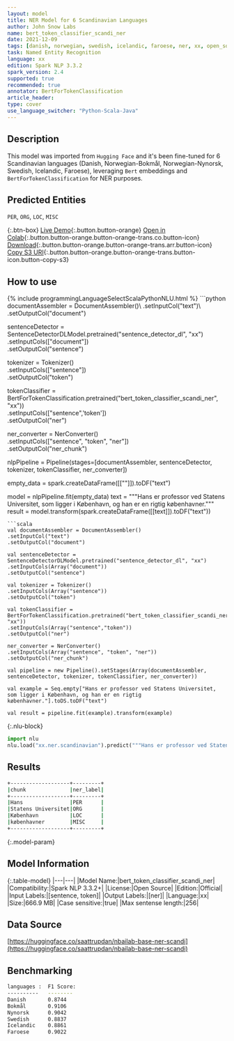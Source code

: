 ```yaml
---
layout: model
title: NER Model for 6 Scandinavian Languages
author: John Snow Labs
name: bert_token_classifier_scandi_ner
date: 2021-12-09
tags: [danish, norwegian, swedish, icelandic, faroese, ner, xx, open_source]
task: Named Entity Recognition
language: xx
edition: Spark NLP 3.3.2
spark_version: 2.4
supported: true
recommended: true
annotator: BertForTokenClassification
article_header:
type: cover
use_language_switcher: "Python-Scala-Java"
---
```


## Description

This model was imported from `Hugging Face` and it's been fine-tuned for 6 Scandinavian languages (Danish, Norwegian-Bokmål, Norwegian-Nynorsk, Swedish, Icelandic, Faroese), leveraging `Bert` embeddings and `BertForTokenClassification` for NER purposes.

## Predicted Entities

`PER`, `ORG`, `LOC`, `MISC`

{:.btn-box}
[Live Demo](https://demo.johnsnowlabs.com/public/NER_SCANDINAVIAN/){:.button.button-orange}
[Open in Colab](https://colab.research.google.com/github/JohnSnowLabs/spark-nlp-workshop/blob/master/tutorials/streamlit_notebooks/NER.ipynb){:.button.button-orange.button-orange-trans.co.button-icon}
[Download](https://s3.amazonaws.com/auxdata.johnsnowlabs.com/public/models/bert_token_classifier_scandi_ner_xx_3.3.2_2.4_1639044930234.zip){:.button.button-orange.button-orange-trans.arr.button-icon}
[Copy S3 URI](s3://auxdata.johnsnowlabs.com/public/models/bert_token_classifier_scandi_ner_xx_3.3.2_2.4_1639044930234.zip){:.button.button-orange.button-orange-trans.button-icon.button-copy-s3}

## How to use



<div class="tabs-box" markdown="1">
{% include programmingLanguageSelectScalaPythonNLU.html %}
```python
documentAssembler = DocumentAssembler()\
.setInputCol("text")\
.setOutputCol("document")

sentenceDetector = SentenceDetectorDLModel.pretrained("sentence_detector_dl", "xx")\
.setInputCols(["document"])\
.setOutputCol("sentence")

tokenizer = Tokenizer()\
.setInputCols(["sentence"])\
.setOutputCol("token")

tokenClassifier = BertForTokenClassification.pretrained("bert_token_classifier_scandi_ner", "xx"))\
.setInputCols(["sentence",'token'])\
.setOutputCol("ner")

ner_converter = NerConverter()\
.setInputCols(["sentence", "token", "ner"])\
.setOutputCol("ner_chunk")

nlpPipeline = Pipeline(stages=[documentAssembler, sentenceDetector, tokenizer, tokenClassifier, ner_converter])

empty_data = spark.createDataFrame([[""]]).toDF("text")

model = nlpPipeline.fit(empty_data)
text = """Hans er professor ved Statens Universitet, som ligger i København, og han er en rigtig københavner."""
result = model.transform(spark.createDataFrame([[text]]).toDF("text"))
```
```scala
val documentAssembler = DocumentAssembler()
.setInputCol("text")
.setOutputCol("document")

val sentenceDetector = SentenceDetectorDLModel.pretrained("sentence_detector_dl", "xx")
.setInputCols(Array("document"))
.setOutputCol("sentence")

val tokenizer = Tokenizer()
.setInputCols(Array("sentence"))
.setOutputCol("token")

val tokenClassifier = BertForTokenClassification.pretrained("bert_token_classifier_scandi_ner", "xx"))
.setInputCols(Array("sentence","token"))
.setOutputCol("ner")

ner_converter = NerConverter()
.setInputCols(Array("sentence", "token", "ner"))
.setOutputCol("ner_chunk")

val pipeline = new Pipeline().setStages(Array(documentAssembler, sentenceDetector, tokenizer, tokenClassifier, ner_converter))

val example = Seq.empty["Hans er professor ved Statens Universitet, som ligger i København, og han er en rigtig københavner."].toDS.toDF("text")

val result = pipeline.fit(example).transform(example)
```


{:.nlu-block}
```python
import nlu
nlu.load("xx.ner.scandinavian").predict("""Hans er professor ved Statens Universitet, som ligger i København, og han er en rigtig københavner.""")
```

</div>

## Results

```bash
+-------------------+---------+
|chunk              |ner_label|
+-------------------+---------+
|Hans               |PER      |
|Statens Universitet|ORG      |
|København          |LOC      |
|københavner        |MISC     |
+-------------------+---------+
```

{:.model-param}
## Model Information

{:.table-model}
|---|---|
|Model Name:|bert_token_classifier_scandi_ner|
|Compatibility:|Spark NLP 3.3.2+|
|License:|Open Source|
|Edition:|Official|
|Input Labels:|[sentence, token]|
|Output Labels:|[ner]|
|Language:|xx|
|Size:|666.9 MB|
|Case sensitive:|true|
|Max sentense length:|256|

## Data Source

[https://huggingface.co/saattrupdan/nbailab-base-ner-scandi](https://huggingface.co/saattrupdan/nbailab-base-ner-scandi)

## Benchmarking

```bash
languages :  F1 Score:
----------   --------
Danish       0.8744
Bokmål       0.9106
Nynorsk      0.9042
Swedish      0.8837
Icelandic    0.8861
Faroese      0.9022
```